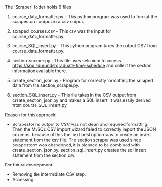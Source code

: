 The 'Scraper' folder holds 6 files

1.  course_data_formatter.py - This python program was used to format the scrapestorm output to a csv output.
2.  scraped_courses.csv - This csv was the input for course_data_formatter.py.
3.  course_SQL_insert.py - This python program takes the output CSV from course_data_formatter.py.

4.  section_scraper.py - This file uses selenium to access https://spu.edu/undergraduate-time-schedule and collect the section information available there.
5.  create_section_json.py - Program for correctly formatting the scraped data from the section_scraper.py.
6.  section_SQL_insert.py - This file takes in the CSV output from create_section_json.py and makes a SQL insert. It was easily derived from course_SQL_insert.py

Reason for this approach:

- Scrapestorms output to CSV was not clean and required formatting. Then the MySQL CSV import wizard failed to correctly import the JSON columns.
  because of this the next best option was to create an insert statement from the csv file. The section scraper was used since scrapestorm was
  abandoned, it is planned to be combined with create_section_json.py. section_sql_insert.py creates the sql insert statement from the section csv.

For future development:

- Removing the intermidiate CSV step.
- Accessing
